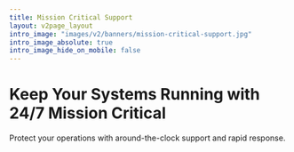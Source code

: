 ```yaml
---
title: Mission Critical Support
layout: v2page_layout
intro_image: "images/v2/banners/mission-critical-support.jpg"
intro_image_absolute: true
intro_image_hide_on_mobile: false
---
```


# Keep Your Systems Running with 24/7 Mission Critical

Protect your operations with around-the-clock support and rapid response.
